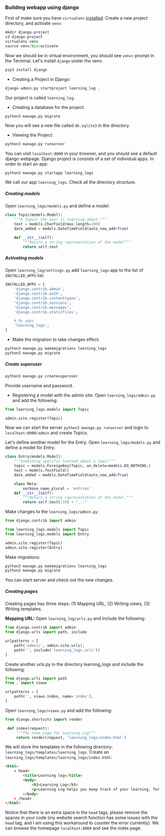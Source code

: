 ### Building webapp using django 

First of make sure you have `virtualenv` [installed](../introduction/venv.md). Create a new project directory, and activate `venv`:
```py
mkdir django-project
cd django-project
virtualenv venv
source venv/bin/activate
```

Now we should be in virtual environment, you should see `venv>` prompt in the Terminal. Let's install `django` under the venv. 
```py
pip3 install django
```

- Creating a Project in Django: 
```py
django-admin.py startproject learning_log .
```
Our project is called `learning_log`. 

- Creating a database for the project:
```py
python3 manage.py migrate
```
Now you will see a new file called `db.sqlite3` in the directory.

- Viewing the Project:
```py
python3 manage.py runserver
```
You can visit `localhost:8000` in your browser, and you should see a default django webpage. Django project is consists of a set of individual apps. In order to start an app: 
```
python3 manage.py startapp learning_logs
```
We call our app `learning_logs`. Check all the directory structure. 

##### Creating models
Open `learning_logs/models.py` and define a model:
```py
class Topic(models.Model):
    """A topoic the user is learning about."""
    text = models.CharField(max_length=200)
    date_added = models.DateTimeField(auto_now_add=True)

    def __str__(self):
        """Return a string representation of the model"""
        return self.text
```

##### Activating models

Open `learning_log/settings.py` add `learning_logs` app to the list of `INSTALLED_APPS` list:
```py
INSTALLED_APPS = [
    'django.contrib.admin',
    'django.contrib.auth',
    'django.contrib.contenttypes',
    'django.contrib.sessions',
    'django.contrib.messages',
    'django.contrib.staticfiles',

    # My apps
    'learning_logs',
]
```

- Make the migration to take changes effect:
```py
python3 manage.py makemigrations learning_logs
python3 manage.py migrate
```

##### Create superuser
```py
python3 manage.py createsuperuser
```
Provide username and password. 

- Registering a model with the admin site: Open `learning_logs/admin.py` and add the following:
```py 
from learning_logs.models import Topic

admin.site.register(Topic)
```

Now we can start the server `python3 manage.py runserver` and login to `localhost:8000/admin` and create Topics. 

Let's define another model for the Entry. Open `learning_logs/models.py` and define a model for *Entry*. 
```py
class Entry(models.Model):
    """Something specific learned about a topic"""
    topic = models.ForeignKey(Topic, on_delete=models.DO_NOTHING,)
    text = models.TextField()
    date_added = models.DateTimeField(auto_now_add=True)

    class Meta:
        verbose_name_plural = 'entries'
    def __str__(self):
        """Return a string representation of the model."""
        return self.text[:50] + "..."
```

Make changes to the `learning_logs/admin.py`: 
```py
from django.contrib import admin

from learning_logs.models import Topic
from learning_logs.models import Entry

admin.site.register(Topic)
admin.site.register(Entry)
```

Make migrations: 
```py
python3 manage.py makemigrations learning_logs
python3 manage.py migrate
```
You can start server and check out the new changes. 

##### Creating pages
Creating pages has three steps: (1) Mapping URL, (2) Writing views, (3) Writing templates. 

**Mapping URL:** Open `learning_log/urls.py` and include the following:
```py
from django.contrib import admin
from django.urls import path, include

urlpatterns = [
    path('admin/', admin.site.urls),
    path('', include('learning_logs.urls'))
]
```

Create another urls.py in the directory learning_logs and include the following:
```py
from django.urls import path
from . import views

urlpatterns = [
    path('', views.index, name='index'),
]
```

Open `learning_logs/views.py` and add the following:
```py
from django.shortcuts import render

 def index(request):
     """The home page for Learning Log"""
     return render(request, 'learning_logs/index.html')
```

We will store the templates in the following directory: `learning_logs/templates/learning_logs`. Create an `learning_logs/templates/learning_logs/index.html`:
```html
<html>
    < head>
        <title>Learning log</title>
        <body>
            <h3>Learning Log</h3>
            <p>Learning Log helps you keep track of your learning, for any topic you're learning about.</p>
        </body>
    < /head>
</html>
```

Notice that there is an extra space in the `head` tags, please remove the spaces in your code (my website search function has some issues with the `head` tag, and I am using this workaround to counter the error currently). We can browse the homepage `localhost:8000` and see the index page. 
